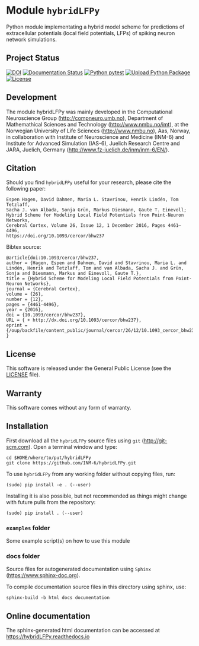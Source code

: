# Module `hybridLFPy`

Python module implementating a hybrid model scheme for predictions of
extracellular potentials (local field potentials, LFPs) of spiking
neuron network simulations.


## Project Status

[![DOI](https://zenodo.org/badge/DOI/10.5281/zenodo.45185.svg)](https://doi.org/10.5281/zenodo.45185)
[![Documentation Status](https://readthedocs.org/projects/hybridlfpy/badge/?version=latest)](https://hybridLFPy.readthedocs.io/en/latest/?badge=latest)
[![Python pytest](https://github.com/INM-6/hybridLFPy/workflows/Python%20pytest/badge.svg)](https://github.com/INM-6/hybridLFPy/actions/workflows/python-pytest.yml)
[![Upload Python Package](https://github.com/INM-6/hybridLFPy/workflows/Upload%20Python%20Package/badge.svg)](https://pypi.org/project/hybridLFPy)
[![License](http://img.shields.io/:license-GPLv3+-green.svg)](http://www.gnu.org/licenses/gpl-3.0.html)


##  Development

The module hybridLFPy was mainly developed in the Computational Neuroscience
Group (http://compneuro.umb.no), Department of Mathemathical Sciences and
Technology (http://www.nmbu.no/imt), at the Norwegian University of Life
Sciences (http://www.nmbu.no), Aas, Norway, in collaboration with Institute of
Neuroscience and Medicine (INM-6) and Institute for Advanced Simulation (IAS-6),
Juelich Research Centre and JARA, Juelich, Germany
(http://www.fz-juelich.de/inm/inm-6/EN/).


## Citation

Should you find `hybridLFPy` useful for your research, please cite the following paper:
```
Espen Hagen, David Dahmen, Maria L. Stavrinou, Henrik Lindén, Tom Tetzlaff,
Sacha J. van Albada, Sonja Grün, Markus Diesmann, Gaute T. Einevoll;
Hybrid Scheme for Modeling Local Field Potentials from Point-Neuron Networks,
Cerebral Cortex, Volume 26, Issue 12, 1 December 2016, Pages 4461–4496,
https://doi.org/10.1093/cercor/bhw237
```

Bibtex source:
```
@article{doi:10.1093/cercor/bhw237,
author = {Hagen, Espen and Dahmen, David and Stavrinou, Maria L. and Lindén, Henrik and Tetzlaff, Tom and van Albada, Sacha J. and Grün, Sonja and Diesmann, Markus and Einevoll, Gaute T.},
title = {Hybrid Scheme for Modeling Local Field Potentials from Point-Neuron Networks},
journal = {Cerebral Cortex},
volume = {26},
number = {12},
pages = {4461-4496},
year = {2016},
doi = {10.1093/cercor/bhw237},
URL = { + http://dx.doi.org/10.1093/cercor/bhw237},
eprint = {/oup/backfile/content_public/journal/cercor/26/12/10.1093_cercor_bhw237/2/bhw237.pdf}
}
```


## License

This software is released under the General Public License (see the [LICENSE](https://github.com/INM-6/hybridLFPy/blob/master/LICENSE) file).


## Warranty

This software comes without any form of warranty.


## Installation

First download all the `hybridLFPy` source files using `git`
(http://git-scm.com). Open a terminal window and type:
```
cd $HOME/where/to/put/hybridLFPy
git clone https://github.com/INM-6/hybridLFPy.git
```

To use `hybridLFPy` from any working folder without copying files, run:
```
(sudo) pip install -e . (--user)
```

Installing it is also possible, but not recommended as things might change with
future pulls from the repository:
```
(sudo) pip install . (--user)
```

### `examples` folder

Some example script(s) on how to use this module


### docs folder

Source files for autogenerated documentation using `Sphinx` (https://www.sphinx-doc.org).

To compile documentation source files in this directory using sphinx, use:
```
sphinx-build -b html docs documentation
```

## Online documentation

The sphinx-generated html documentation can be accessed at
https://hybridLFPy.readthedocs.io
